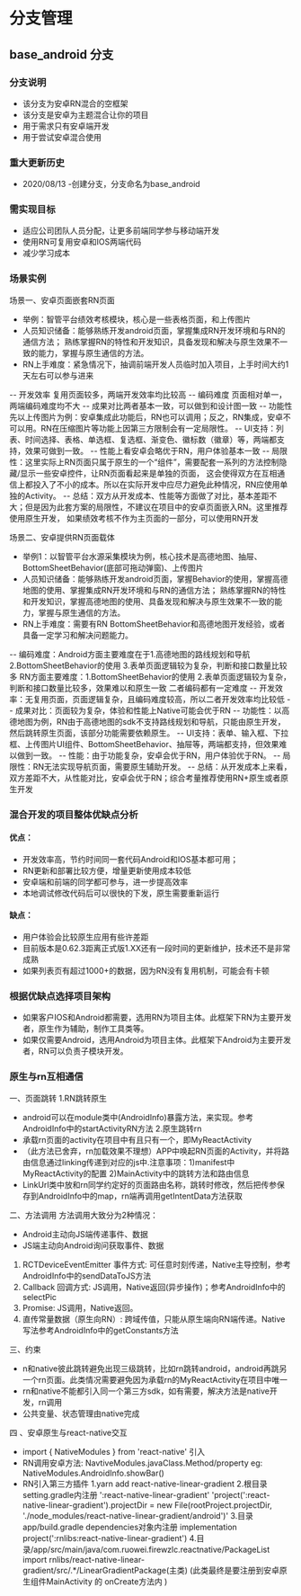 
# 分支管理
## base_android 分支
### 分支说明
- 该分支为安卓RN混合的空框架
- 该分支是安卓为主题混合让你的项目
- 用于需求只有安卓端开发
- 用于尝试安卓混合使用

### 重大更新历史
- 2020/08/13 -创建分支，分支命名为base_android

### 需实现目标
- 适应公司团队人员分配，让更多前端同学参与移动端开发
- 使用RN可复用安卓和IOS两端代码
- 减少学习成本

### 场景实例
场景一、安卓页面嵌套RN页面

- 举例：智管平台绩效考核模块，核心是一些表格页面，和上传图片
- 人员知识储备：能够熟练开发android页面，掌握集成RN开发环境和与RN的通信方法；
               熟练掌握RN的特性和开发知识，具备发现和解决与原生效果不一致的能力，掌握与原生通信的方法。
- RN上手难度：紧急情况下，抽调前端开发人员临时加入项目，上手时间大约1天左右可以参与进来

-- 开发效率 复用页面较多，两端开发效率均比较高
-- 编码难度 页面相对单一，两端编码难度均不大
-- 成果对比两者基本一致，可以做到和设计图一致
-- 功能性先以上传图片为例：安卓集成此功能后，RN也可以调用；反之，RN集成，安卓不可以用。RN在压缩图片等功能上因第三方限制会有一定局限性。
-- UI支持：列表、时间选择、表格、单选框、复选框、渐变色、徽标数（徽章）等，两端都支持，效果可做到一致。
-- 性能上看安卓会略优于RN，用户体验基本一致
-- 局限性：这里实际上RN页面只属于原生的一个“组件”，需要配套一系列的方法控制隐藏/显示一些安卓控件，让RN页面看起来是单独的页面，
          这会使得双方在互相通信上都投入了不小的成本。所以在实际开发中应尽力避免此种情况，RN应使用单独的Activity。
-- 总结：双方从开发成本、性能等方面做了对比，基本差距不大；但是因为此套方案的局限性，不建议在项目中的安卓页面嵌入RN。这里推荐使用原生开发，
        如果绩效考核不作为主页面的一部分，可以使用RN开发

场景二、安卓提供RN页面载体

- 举例1：以智管平台水源采集模块为例，核心技术是高德地图、抽屉、BottomSheetBehavior(底部可拖动弹窗)、上传图片
- 人员知识储备：能够熟练开发android页面，掌握Behavior的使用，掌握高德地图的使用、掌握集成RN开发环境和与RN的通信方法；
               熟练掌握RN的特性和开发知识，掌握高德地图的使用、具备发现和解决与原生效果不一致的能力，掌握与原生通信的方法。
- RN上手难度：需要有RN BottomSheetBehavior和高德地图开发经验，或者具备一定学习和解决问题能力。

-- 编码难度：Android方面主要难度在于1.高德地图的路线规划和导航 2.BottomSheetBehavior的使用 3.表单页面逻辑较为复杂，判断和接口数量比较多
            RN方面主要难度：1.BottomSheetBehavior的使用 2.表单页面逻辑较为复杂，判断和接口数量比较多，效果难以和原生一致
            二者编码都有一定难度
-- 开发效率：无复用页面，页面逻辑复杂，且编码难度较高，所以二者开发效率均比较低
-- 成果对比：页面较为复杂，体验和性能上Native可能会优于RN
-- 功能性：以高德地图为例，RN由于高德地图的sdk不支持路线规划和导航，只能由原生开发，然后跳转原生页面，该部分功能需要依赖原生。
-- UI支持：表单、输入框、下拉框、上传图片UI组件、BottomSheetBehavior、抽屉等，两端都支持，但效果难以做到一致。
-- 性能：由于功能复杂，安卓会优于RN，用户体验优于RN。
-- 局限性：RN无法实现导航页面，需要原生辅助开发。
-- 总结：从开发成本上来看，双方差距不大，从性能对比，安卓会优于RN；综合考量推荐使用RN+原生或者原生开发

### 混合开发的项目整体优缺点分析
#### 优点：
- 开发效率高，节约时间同一套代码Android和IOS基本都可用；
- RN更新和部署比较方便，增量更新使用成本较低
- 安卓端和前端的同学都可参与，进一步提高效率
- 本地调试修改代码后可以很快的下发，原生需要重新运行
#### 缺点：
- 用户体验会比较原生应用有些许差距
- 目前版本是0.62.3距离正式版1.XX还有一段时间的更新维护，技术还不是非常成熟
- 如果列表页有超过1000+的数据，因为RN没有复用机制，可能会有卡顿

### 根据优缺点选择项目架构
- 如果客户IOS和Android都需要，选用RN为项目主体。此框架下RN为主要开发者，原生作为辅助，制作工具类等。
- 如果仅需要Android，选用Android为项目主体。此框架下Android为主要开发者，RN可以负责子模块开发。


### 原生与rn互相通信
一、页面跳转
1.RN跳转原生
- android可以在module类中(AndroidInfo)暴露方法，来实现。参考AndroidInfo中的startActivityRN方法
2.原生跳转rn
- 承载rn页面的activity在项目中有且只有一个，即MyReactActivity
- （此方法已舍弃，rn加载效果不理想）APP中唤起RN页面的Activity，并将路由信息通过linking传递到对应的js中.注意事项：1)manifest中MyReactActivity的配置  2)MainActivity中的跳转方法和路由信息
- LinkUrl类中放和rn同学约定好的页面路由名称，跳转时修改，然后把传参保存到AndroidInfo中的map，rn端再调用getIntentData方法获取

二、方法调用
方法调用大致分为2种情况：
- Android主动向JS端传递事件、数据
- JS端主动向Android询问获取事件、数据

1) RCTDeviceEventEmitter 事件方式: 可任意时刻传递，Native主导控制，参考AndroidInfo中的sendDataToJS方法
2) Callback 回调方式: JS调用，Native返回(异步操作)；参考AndroidInfo中的selectPic
3) Promise: JS调用，Native返回。
4) 直传常量数据（原生向RN）: 跨域传值，只能从原生端向RN端传递。Native写法参考AndroidInfo中的getConstants方法

三、约束
- n和native彼此跳转避免出现三级跳转，比如rn跳转android，android再跳另一个rn页面。此类情况需要避免因为承载rn的MyReactActivity在项目中唯一
- rn和native不能都引入同一个第三方sdk，如有需要，解决方法是native开发，rn调用
- 公共变量、状态管理由native完成
  
四 、安卓原生与react-native交互
- import { NativeModules } from 'react-native' 引入
-  RN调用安卓方法: NavtiveModules.javaClass.Method/property
   eg: NativeModules.AndroidInfo.showBar()
- RN引入第三方插件
    1.yarn add react-native-linear-gradient
    2.根目录setting.gradle内注册  ':react-native-linear-gradient' 'project(':react-native-linear-gradient').projectDir = new File(rootProject.projectDir, './node_modules/react-native-linear-gradient/android')'
    3.目录app/build.gradle  dependencies对象内注册 implementation project(':rnlibs:react-native-linear-gradient')
    4.目录/app/src/main/java/com.ruowei.firewzlc.reactnative/PackageList import rnlibs/react-native-linear-gradient/src/.*/LinearGradientPackage(主类)
    (此类最终是要注册到安卓原生组件MainActivity 的 onCreate方法内 )









